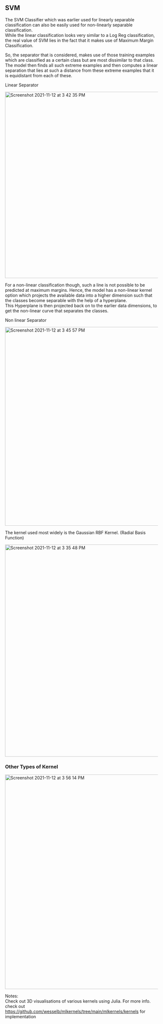 ## SVM ##  

The SVM Classifier which was earlier used for linearly separable classification can also be easily used for non-linearly separable classification.  
While the linear classification looks very similar to a Log Reg classification, the real value of SVM lies in the fact that it makes use of Maximum Margin Classification. 

So, the separator that is considered, makes use of those training examples which are classified as a certain class but are most dissimilar to that class. The model then finds all such extreme examples and then computes a linear separation that lies at such a distance from these extreme examples that it is equidistant from each of these.

Linear Separator

<img width="614" alt="Screenshot 2021-11-12 at 3 42 35 PM" src="https://user-images.githubusercontent.com/61674750/141450142-e08cd9e9-ba51-4115-87bf-d1b8ace4d2de.png">


For a non-linear classification though, such a line is not possible to be predicted at maximum margins. Hence, the model has a non-linear kernel option which projects the available data into a higher dimension such that the classes become separable with the help of a hyperplane.  
This Hyperplane is then projected back on to the earlier data dimensions, to get the non-linear curve that separates the classes. 

Non linear Separator 

<img width="655" alt="Screenshot 2021-11-12 at 3 45 57 PM" src="https://user-images.githubusercontent.com/61674750/141450639-aa2c2c3d-6961-4428-81f4-bb1b7c11e311.png">

The kernel used most widely is the Gaussian RBF Kernel. (Radial Basis Function)

<img width="699" alt="Screenshot 2021-11-12 at 3 35 48 PM" src="https://user-images.githubusercontent.com/61674750/141450719-7b6f062b-d3cb-4cbf-ae65-e19f51aeaffc.png">

### Other Types of Kernel ###

<img width="707" alt="Screenshot 2021-11-12 at 3 56 14 PM" src="https://user-images.githubusercontent.com/61674750/141451996-723c6ea0-6b07-4943-8df4-9e86df9ad5d7.png">

Notes:  
Check out 3D visualisations of various kernels using Julia.
For more info. check out https://github.com/wesselb/mlkernels/tree/main/mlkernels/kernels for implementation 



